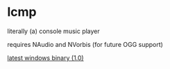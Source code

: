# lcmp
literally (a) console music player

requires NAudio and NVorbis (for future OGG support)

[latest windows binary (1.0)](https://github.com/naomiEve/lcmp/blob/master/lcmp.zip?raw=true)
